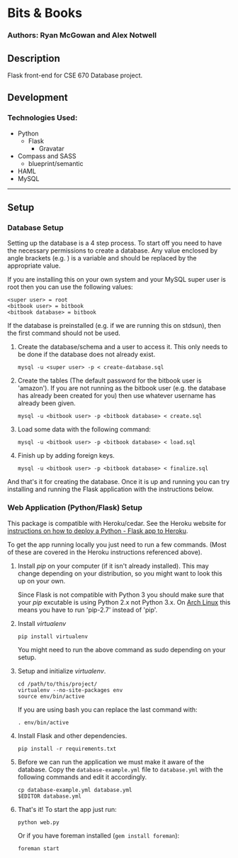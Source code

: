 # Bits & Books
### Authors: Ryan McGowan and Alex Notwell

## Description

Flask front-end for CSE 670 Database project.

## Development

### Technologies Used:

* Python
  * Flask
    * Gravatar
* Compass and SASS
  * blueprint/semantic
* HAML
* MySQL

--------
## Setup

### Database Setup

Setting up the database is a 4 step process. To start off you need to have
the necessary permissions to create a database. Any value enclosed by angle
brackets (e.g. <variable>) is a variable and should be replaced by the
appropriate value.

If you are installing this on your own system and your MySQL super user is root
then you can use the following values:

    <super user> = root
    <bitbook user> = bitbook
    <bitbook database> = bitbook

If the database is preinstalled (e.g. if we are running this on stdsun), then
the first command should not be used.

1.  Create the database/schema and a user to access it. This only needs to be
    done if the database does not already exist.

        mysql -u <super user> -p < create-database.sql

2.  Create the tables (The default password for the bitbook user is 'amazon'). If
    you are not running as the bitbook user (e.g. the database has already been
    created for you) then use whatever username has already been given.

        mysql -u <bitbook user> -p <bitbook database> < create.sql

3.  Load some data with the following command:

        mysql -u <bitbook user> -p <bitbook database> < load.sql

4.  Finish up by adding foreign keys.

        mysql -u <bitbook user> -p <bitbook database> < finalize.sql

And that's it for creating the database. Once it is up and running you can try
installing and running the Flask application with the instructions below.

### Web Application (Python/Flask) Setup

This package is compatible with Heroku/cedar. See the Heroku website for
[instructions on how to deploy a Python - Flask app to
Heroku](http://devcenter.heroku.com/articles/python).

To get the app running locally you just need to run a few commands. (Most of
these are covered in the Heroku instructions referenced above).

1.  Install *pip* on your computer (if it isn't already installed). This may change
    depending on your distribution, so you might want to look this up on your
    own.

    Since Flask is not compatible with Python 3 you should make sure that your
    *pip* excutable is using Python 2.x not Python 3.x. On [Arch
    Linux](http://www.archlinux.org) this means you have to run 'pip-2.7' instead
    of 'pip'.

2.  Install *virtualenv*

        pip install virtualenv

    You might need to run the above command as sudo depending on your setup.

3.  Setup and initialize *virtualenv*.

        cd /path/to/this/project/
        virtualenv --no-site-packages env
        source env/bin/active

    If you are using bash you can replace the last command with: 

        . env/bin/active

4.  Install Flask and other dependencies.

        pip install -r requirements.txt

5.  Before we can run the application we must make it aware of the database.
    Copy the `database-example.yml` file to `database.yml` with the following
    commands and edit it accordingly.

        cp database-example.yml database.yml
        $EDITOR database.yml

6.  That's it! To start the app just run:

        python web.py
 
    Or if you have foreman installed (`gem install foreman`):

        foreman start
